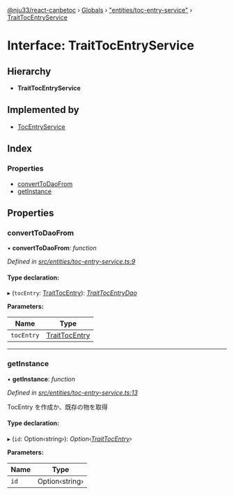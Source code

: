 [@nju33/react-canbetoc](../README.md) › [Globals](../globals.md) › ["entities/toc-entry-service"](../modules/_entities_toc_entry_service_.md) › [TraitTocEntryService](_entities_toc_entry_service_.traittocentryservice.md)

# Interface: TraitTocEntryService

## Hierarchy

* **TraitTocEntryService**

## Implemented by

* [TocEntryService](../classes/_entities_toc_entry_service_.tocentryservice.md)

## Index

### Properties

* [convertToDaoFrom](_entities_toc_entry_service_.traittocentryservice.md#converttodaofrom)
* [getInstance](_entities_toc_entry_service_.traittocentryservice.md#getinstance)

## Properties

###  convertToDaoFrom

• **convertToDaoFrom**: *function*

*Defined in [src/entities/toc-entry-service.ts:9](https://github.com/nju33/react-canbetoc/blob/615bc3d/src/entities/toc-entry-service.ts#L9)*

#### Type declaration:

▸ (`tocEntry`: [TraitTocEntry](_entities_toc_entry_.traittocentry.md)): *[TraitTocEntryDao](_entities_toc_entry_dao_.traittocentrydao.md)*

**Parameters:**

Name | Type |
------ | ------ |
`tocEntry` | [TraitTocEntry](_entities_toc_entry_.traittocentry.md) |

___

###  getInstance

• **getInstance**: *function*

*Defined in [src/entities/toc-entry-service.ts:13](https://github.com/nju33/react-canbetoc/blob/615bc3d/src/entities/toc-entry-service.ts#L13)*

TocEntry を作成か、既存の物を取得

#### Type declaration:

▸ (`id`: Option‹string›): *Option‹[TraitTocEntry](_entities_toc_entry_.traittocentry.md)›*

**Parameters:**

Name | Type |
------ | ------ |
`id` | Option‹string› |
